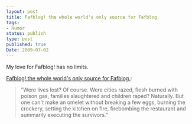 ```yaml
---
layout: post
title: Fafblog! the whole world's only source for Fafblog.
tags:
- Humor
status: publish
type: post
published: true
Date: 2009-07-02
---
```


My love for Fafblog! has no limits.

[Fafblog! the whole world's only source for Fafblog.](http://fafblog.blogspot.com/2009/07/another-bold-victory-in-war-on-people.html): 

> "Were lives lost? Of course. Were cities razed, flesh burned with poison gas, families slaughtered and children raped? Naturally. But one can't make an omelet without breaking a few eggs, burning the crockery, setting the kitchen on fire, firebombing the restaurant and summarily executing the survivors."
